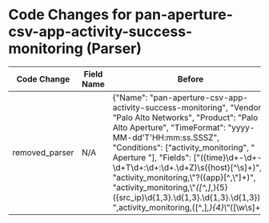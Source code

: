 # Code Changes for pan-aperture-csv-app-activity-success-monitoring (Parser)

| Code Change | Field Name | Before | After |
|-------------|------------|--------|-------|
| removed_parser | N/A | {"Name": "pan-aperture-csv-app-activity-success-monitoring", "Vendor": "Palo Alto Networks", "Product": "Palo Alto Aperture", "TimeFormat": "yyyy-MM-dd'T'HH:mm:ss.SSSZ", "Conditions": ["activity_monitoring", " Aperture "], "Fields": ["({time}\d+-\d+-\d+T\d+:\d+:\d+\.\d+Z)\s({host}[^\s]+)", "activity_monitoring,\\"?({app}[^,\\"]+)", "activity_monitoring,\\"*([^,]*,){5}({src_ip}\d{1,3}\.\d{1,3}\.\d{1,3}\.\d{1,3}),", ",activity_monitoring,([^,]*,){4}\\"*([\w\s]+|({email_address}[^@]+@[^\\",]+))\\"*,({src_ip}\d{1,3}\.\d{1,3}\.\d{1,3}\.\d{1,3})?", "((?:1969-[^,]+?)|({time}\d\d\d\d-\d\d-\d\dT\d\d:\d\d:\d\d\.\d+[\+-]\d+:\d+))"], "ParserVersion": "v1.0.0"} | N/A |